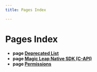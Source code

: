 ```yaml
---
title: Pages Index

---
```


# Pages Index




* **page [Deprecated List](/versioned_docs/version-22-Mar-2023/api-ref/api/Pages/deprecated.md#pages-deprecated)** 
* **page [Magic Leap Native SDK (C-API)](/versioned_docs/version-22-Mar-2023/api-ref/api/indexpage.md#pages-index)** 
* **page [Permissions](/versioned_docs/version-22-Mar-2023/api-ref/api/Pages/permissions.md#pages-permissions)** 






